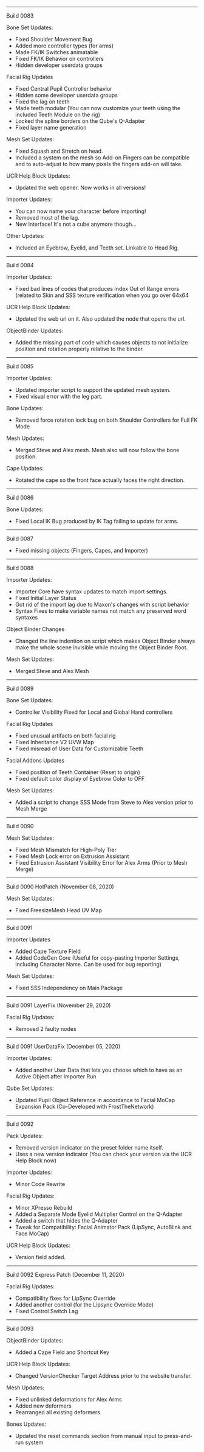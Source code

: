 ----------
Build 0083

Bone Set Updates:
- Fixed Shoulder Movement Bug
- Added more controller types (for arms)
- Made FK/IK Switches animatable
- Fixed FK/IK Behavior on controllers
- Hidden developer userdata groups

Facial Rig Updates
- Fixed Central Pupil Controller behavior
- Hidden some developer userdata groups
- Fixed the lag on teeth
- Made teeth modular (You can now customize your teeth using the included Teeth Module on the rig)
- Locked the spline borders on the Qube's Q-Adapter
- Fixed layer name generation

Mesh Set Updates:
- Fixed Squash and Stretch on head.
- Included a system on the mesh so Add-on Fingers can be compatible and to auto-adjust to how many pixels the fingers add-on will take.

UCR Help Block Updates:
- Updated the web opener. Now works in all versions!

Importer Updates:
- You can now name your character before importing!
- Removed most of the lag.
- New Interface! It's not a cube anymore though...

Other Updates:
- Included an Eyebrow, Eyelid, and Teeth set. Linkable to Head Rig.

----------
Build 0084

Importer Updates:
- Fixed bad lines of codes that produces Index Out of Range errors (related to Skin and SSS texture verification when you go over 64x64

UCR Help Block Updates:
- Updated the web url on it. Also updated the node that opens the url.

ObjectBinder Updates:
- Added the missing part of code which causes objects to not initialize position and rotation properly relative to the binder.

----------
Build 0085

Importer Updates:
- Updated importer script to support the updated mesh system.
- Fixed visual error with the leg part.

Bone Updates:
- Removed force rotation lock bug on both Shoulder Controllers for Full FK Mode

Mesh Updates:
- Merged Steve and Alex mesh. Mesh also will now follow the bone position.

Cape Updates:
- Rotated the cape so the front face actually faces the right direction.

----------
Build 0086

Bone Updates:
- Fixed Local IK Bug produced by IK Tag failing to update for arms.

----------
Build 0087
- Fixed missing objects (Fingers, Capes, and Importer)

----------
Build 0088

Importer Updates:
- Importer Core have syntax updates to match import settings.
- Fixed Initial Layer Status
- Got rid of the import lag due to Maxon's changes with script behavior
- Syntax Fixes to make variable names not match any preserved word syntaxes

Object Binder Changes
- Changed the line indention on script which makes Object Binder always make the whole scene invisible while moving the Object Binder Root.

Mesh Set Updates:
- Merged Steve and Alex Mesh

---------
Build 0089

Bone Set Updates:
- Controller Visibility Fixed for Local and Global Hand controllers

Facial Rig Updates
- Fixed unusual artifacts on both facial rig
- Fixed Inheritance V2 UVW Map
- Fixed misread of User Data for Customizable Teeth

Facial Addons Updates
- Fixed position of Teeth Container (Reset to origin)
- Fixed default color display of Eyebrow Color to OFF

Mesh Set Updates:
- Added a script to change SSS Mode from Steve to Alex version prior to Mesh Merge

----------
Build 0090

Mesh Set Updates:
- Fixed Mesh Mismatch for High-Poly Tier
- Fixed Mesh Lock error on Extrusion Assistant
- Fixed Extrusion Assistant Visibility Error for Alex Arms (Prior to Mesh Merge)

----------
Build 0090 HotPatch (November 08, 2020)

Mesh Set Updates:
- Fixed FreesizeMesh Head UV Map

----------
Build 0091

Importer Updates
- Added Cape Texture Field
- Added CodeGen Core (Useful for copy-pasting Importer Settings, including Character Name. Can be used for bug reporting)

Mesh Set Updates:
- Fixed SSS Independency on Main Package

----------
Build 0091 LayerFix (November 29, 2020)

Facial Rig Updates:
- Removed 2 faulty nodes

----------
Build 0091 UserDataFix (December 05, 2020)

Importer Updates:
- Added another User Data that lets you choose which to have as an Active Object after Importer Run

Qube Set Updates:
- Updated Pupil Object Reference in accordance to Facial MoCap Expansion Pack (Co-Developed with FrostTheNetwork)

----------
Build 0092

Pack Updates:
- Removed version indicator on the preset folder name itself.
- Uses a new version indicator (You can check your version via the UCR Help Block now)

Importer Updates:
- Minor Code Rewrite

Facial Rig Updates:
- Minor XPresso Rebuild
- Added a Separate Mode Eyelid Multiplier Control on the Q-Adapter
- Added a switch that hides the Q-Adapter
- Tweak for Compatibility: Facial Animator Pack (LipSync, AutoBlink and Face MoCap)

UCR Help Block Updates:
- Version field added.

----------
Build 0092 Express Patch (December 11, 2020)

Facial Rig Updates:
- Compatibility fixes for LipSync Override
- Added another control (for the Lipsync Override Mode)
- Fixed Control Switch Lag

----------
Build 0093

ObjectBinder Updates:
- Added a Cape Field and Shortcut Key

UCR Help Block Updates:
- Changed VersionChecker Target Address prior to the website transfer.

Mesh Updates:
- Fixed unlinked deformations for Alex Arms
- Added new deformers
- Rearranged all existing deformers

Bones Updates:
- Updated the reset commands section from manual input to press-and-run system
